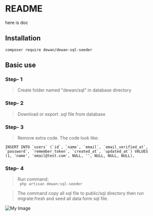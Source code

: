 # README

here is doc


## Installation

```
composer require dewan/dewan-sql-seeder
```
## Basic use

### Step- 1
> Create folder named "dewan/sql" in database directory 


### Step- 2
> Download or export .sql file from database

### Step- 3
> Remove extra code. The code look like:

```
INSERT INTO `users` (`id`, `name`, `email`, `email_verified_at`, `password`, `remember_token`, `created_at`, `updated_at`) VALUES 
(1, 'name', 'email@test.com', NULL, '', NULL, NULL, NULL),
```

### Step- 4
> Run command:  
``` php artisan dewan:sql-seeder```

> The command copy all sql file to public/sql directory then run migrate:fresh and seed all data form sql file.

![My Image](/dewan-sql-seeder/src/images/Group.png)